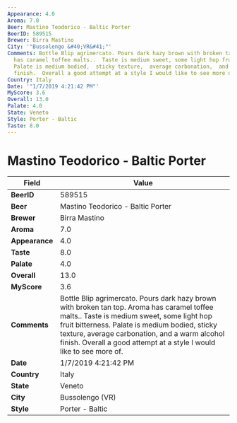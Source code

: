 ```yaml
---
Appearance: 4.0
Aroma: 7.0
Beer: Mastino Teodorico - Baltic Porter
BeerID: 589515
Brewer: Birra Mastino
City: '"Bussolengo &#40;VR&#41;"'
Comments: Bottle Blip agrimercato. Pours dark hazy brown with broken tan top. Aroma
  has caramel toffee malts..  Taste is medium sweet, some light hop fruit bitterness.
  Palate is medium bodied,  sticky texture,  average carbonation,  and a warm alcohol
  finish.  Overall a good attempt at a style I would like to see more of.
Country: Italy
Date: '"1/7/2019 4:21:42 PM"'
MyScore: 3.6
Overall: 13.0
Palate: 4.0
State: Veneto
Style: Porter - Baltic
Taste: 8.0
---
```


# Mastino Teodorico - Baltic Porter

| Field         | Value |
|---------------|-------|
| **BeerID** | 589515 |
| **Beer** | Mastino Teodorico - Baltic Porter |
| **Brewer** | Birra Mastino |
| **Aroma** | 7.0 |
| **Appearance** | 4.0 |
| **Taste** | 8.0 |
| **Palate** | 4.0 |
| **Overall** | 13.0 |
| **MyScore** | 3.6 |
| **Comments** | Bottle Blip agrimercato. Pours dark hazy brown with broken tan top. Aroma has caramel toffee malts..  Taste is medium sweet, some light hop fruit bitterness. Palate is medium bodied,  sticky texture,  average carbonation,  and a warm alcohol finish.  Overall a good attempt at a style I would like to see more of. |
| **Date** | 1/7/2019 4:21:42 PM |
| **Country** | Italy |
| **State** | Veneto |
| **City** | Bussolengo &#40;VR&#41; |
| **Style** | Porter - Baltic |
